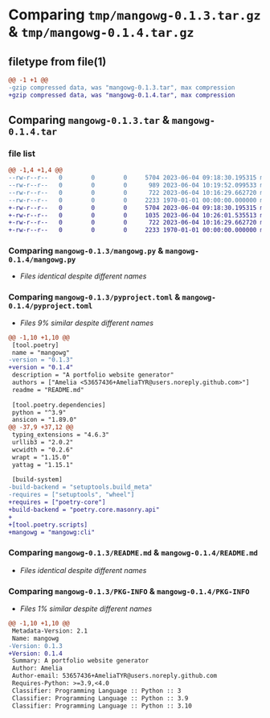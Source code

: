 # Comparing `tmp/mangowg-0.1.3.tar.gz` & `tmp/mangowg-0.1.4.tar.gz`

## filetype from file(1)

```diff
@@ -1 +1 @@
-gzip compressed data, was "mangowg-0.1.3.tar", max compression
+gzip compressed data, was "mangowg-0.1.4.tar", max compression
```

## Comparing `mangowg-0.1.3.tar` & `mangowg-0.1.4.tar`

### file list

```diff
@@ -1,4 +1,4 @@
--rw-r--r--   0        0        0     5704 2023-06-04 09:18:30.195315 mangowg-0.1.3/mangowg.py
--rw-r--r--   0        0        0      989 2023-06-04 10:19:52.099533 mangowg-0.1.3/pyproject.toml
--rw-r--r--   0        0        0      722 2023-06-04 10:16:29.662720 mangowg-0.1.3/README.md
--rw-r--r--   0        0        0     2233 1970-01-01 00:00:00.000000 mangowg-0.1.3/PKG-INFO
+-rw-r--r--   0        0        0     5704 2023-06-04 09:18:30.195315 mangowg-0.1.4/mangowg.py
+-rw-r--r--   0        0        0     1035 2023-06-04 10:26:01.535513 mangowg-0.1.4/pyproject.toml
+-rw-r--r--   0        0        0      722 2023-06-04 10:16:29.662720 mangowg-0.1.4/README.md
+-rw-r--r--   0        0        0     2233 1970-01-01 00:00:00.000000 mangowg-0.1.4/PKG-INFO
```

### Comparing `mangowg-0.1.3/mangowg.py` & `mangowg-0.1.4/mangowg.py`

 * *Files identical despite different names*

### Comparing `mangowg-0.1.3/pyproject.toml` & `mangowg-0.1.4/pyproject.toml`

 * *Files 9% similar despite different names*

```diff
@@ -1,10 +1,10 @@
 [tool.poetry]
 name = "mangowg"
-version = "0.1.3"
+version = "0.1.4"
 description = "A portfolio website generator"
 authors = ["Amelia <53657436+AmeliaTYR@users.noreply.github.com>"]
 readme = "README.md"
 
 [tool.poetry.dependencies]
 python = "^3.9"
 ansicon = "1.89.0"
@@ -37,9 +37,12 @@
 typing_extensions = "4.6.3"
 urllib3 = "2.0.2"
 wcwidth = "0.2.6"
 wrapt = "1.15.0"
 yattag = "1.15.1"
 
 [build-system]
-build-backend = "setuptools.build_meta"
-requires = ["setuptools", "wheel"]
+requires = ["poetry-core"]
+build-backend = "poetry.core.masonry.api"
+
+[tool.poetry.scripts]
+mangowg = "mangowg:cli"
```

### Comparing `mangowg-0.1.3/README.md` & `mangowg-0.1.4/README.md`

 * *Files identical despite different names*

### Comparing `mangowg-0.1.3/PKG-INFO` & `mangowg-0.1.4/PKG-INFO`

 * *Files 1% similar despite different names*

```diff
@@ -1,10 +1,10 @@
 Metadata-Version: 2.1
 Name: mangowg
-Version: 0.1.3
+Version: 0.1.4
 Summary: A portfolio website generator
 Author: Amelia
 Author-email: 53657436+AmeliaTYR@users.noreply.github.com
 Requires-Python: >=3.9,<4.0
 Classifier: Programming Language :: Python :: 3
 Classifier: Programming Language :: Python :: 3.9
 Classifier: Programming Language :: Python :: 3.10
```

